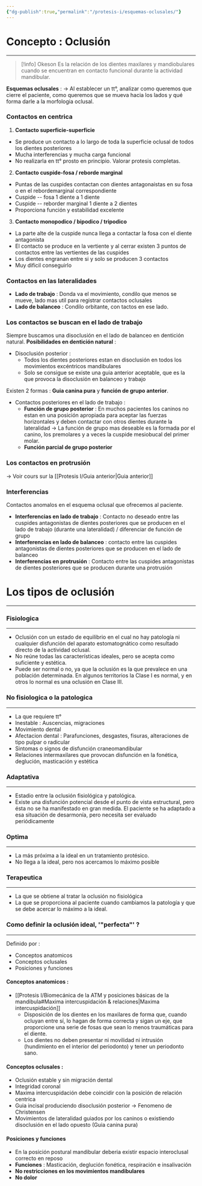 ```yaml
---
{"dg-publish":true,"permalink":"/protesis-i/esquemas-oclusales/"}
---
```



# Concepto : Oclusión
---

> [!info] Okeson
> Es la relación de los dientes maxilares y mandiobulares cuando se encuentran en contacto funcional durante la actividad mandibular.

**Esquemas oclusales** : 
→ Al establecer un tt°, analizar como queremos que cierre el paciente, como queremos que se mueva hacia los lados y qué forma darle a la morfologia oclusal.

### Contactos en centrica

1. **Contacto superficie-superficie**
- Se produce un contacto a lo largo de toda la superficie oclusal de todos los dientes posteriores
- Mucha interferencias y mucha carga funcional
- No realizarla en tt° prosto en principio. Valorar protesis completas.

2. **Contacto cuspide-fosa / reborde marginal**
- Puntas de las cuspides contactan con dientes antagonaistas en su fosa o en el rebordemarginal correspondiente
- Cuspide -- fosa 1 diente a 1 diente
-  Cuspide -- reborder marginal 1 diente a 2 dientes
- Proporciona función y estabilidad excelente

3. **Contacto monopodico / bipodico / tripodico**
- La parte alte de la cuspide nunca llega a contactar la fosa con el diente antagonista
- El contacto se produce en la vertiente y al cerrar existen 3 puntos de contactos entre las vertientes de las cuspides
- Los dientes engranan entre si y solo se producen 3 contactos
- Muy dificil conseguirlo

### Contactos en las lateralidades

- **Lado de trabajo** : Donda va el movimiento, condilo que menos se mueve, lado mas util para registrar contactos oclusales
- **Lado de balanceo** : Condilo orbitante, con tactos en ese lado.

### Los contactos se buscan en el lado de trabajo 

Siempre buscamos una disoclusión en el lado de balanceo en dentición natural.
**Posibilidades en dentición natural** : 
- Disoclusión posterior : 
	- Todos los dientes posteriores estan en disoclusión en todos los movimientos excéntricos mandibulares
	- Solo se consigue se existe una guia anterior aceptable, que es la que provoca la disoclusión en balanceo y trabajo

Existen 2 formas : **Guia canina pura** y **función de grupo anterior**.

- Contactos posteriores en el lado de trabajo : 
	- **Función de grupo posterior** : En muchos pacientes los caninos no estan en una posición apropiada para aceptar las fuerzas horizontales y deben contactar con otros dientes durante la lateralidad → La función de grupo mas deseable es la formada por el canino, los premolares y a veces la cuspide mesiobucal del primer molar.
	- **Función parcial de grupo posterior**


### Los contactos en protrusión

→ Voir cours sur la [[Protesis I/Guia anterior\|Guia anterior]]

### Interferencias

Contactos anomalos en el esquema oclusal que ofrecemos al paciente.
- **Interferencias en lado de trabajo** : Contacto no deseado entre las cuspides antagonistas de dientes posteriores que se producen en el lado de trabajo (durante una lateralidad) / diferenciar de función de grupo
- **Interferencias en lado de balanceo** : contacto entre las cuspides antagonistas de dientes posteriores que se producen en el lado de balanceo
- **Interferencias en protrusión** : Contacto entre las cuspides antagonistas de dientes posteriores que se producen durante una protrusión

# Los tipos de oclusión
---
### Fisiologica
---
- Oclusión con un estado de equilibrio en el cual no hay patología ni cualquier disfunción del aparato estomatognático como resultado directo de la actividad oclusal.
- No reúne todas las características ideales, pero se acepta como suficiente y estética.
- Puede ser normal o no, ya que la oclusión es la que prevalece en una población determinada. En algunos territorios la Clase I es normal, y en otros lo normal es una oclusión en Clase III.

### No fisiologica o la patologica 
---
- La que requiere tt°
- Inestable : Auscencias, migraciones
- Movimiento dental
- Afectacion dental : Parafunciones, desgastes, fisuras, alteraciones de tipo pulpar o radicular
- Sintomas o signos de disfunción craneomandibular 
- Relaciones intermaxilares que provocan disfunción en la fonética, deglución, masticación y estética

### Adaptativa
---
- Estadio entre la oclusión fisiológica y patológica.
- Existe una disfunción potencial desde el punto de vista estructural, pero ésta no se ha manifestado en gran medida. El paciente se ha adaptado a esa situación de desarmonía, pero necesita ser evaluado periódicamente

### Optima
---
- La más próxima a la ideal en un tratamiento protésico.
- No llega a la ideal, pero nos acercamos lo máximo posible

### Terapeutica
----
- La que se obtiene al tratar la oclusión no fisiológica
- La que se proporciona al paciente cuando cambiamos la patología y que se debe acercar lo máximo a la ideal.

### Como definir la oclusión ideal, '"perfecta"' ?
---
Definido por : 
- Conceptos anatomicos
- Conceptos oclusales
- Posiciones y funciones

#### Conceptos anatomicos : 
- [[Protesis I/Biomecánica de la ATM y posiciones básicas de la mandibula#Maxima intercuspidación & relaciones\|Maxima intercuspidación]]
	- Disposición de los dientes en los maxilares de forma que, cuando ocluyan entre sí, lo hagan de forma correcta y sigan un eje, que proporcione una serie de fosas que sean lo menos traumáticas para el diente.
	- Los dientes no deben presentar ni movilidad ni intrusión (hundimiento en el interior del periodonto) y tener un periodonto sano.

#### Conceptos oclusales :
- Oclusión estable y sin migración dental
- Integridad coronal
- Maxima intercuspidación debe coincidir con la posición de relación centrica
- Guia incisal produciendo disoclusión posterior → Fenomeno de Christensen
- Movimientos de lateralidad guiados por los caninos o existiendo disoclusión en el lado opuesto (Guia canina pura)

#### Posiciones y funciones
- En la posición postural mandibular deberia existir espacio interoclusal correcto en reposo
- **Funciones** : Masticación, deglución fonética, respiración e insalivación
- **No restricciones en los movimientos mandibulares**
- **No dolor**
